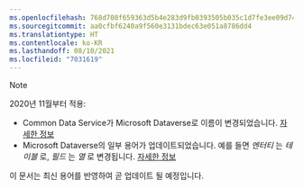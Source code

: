 ```yaml
---
ms.openlocfilehash: 768d708f659363d5b4e283d9fb0393505b035c1d7fe3ee09d74ea17eab87a8f0
ms.sourcegitcommit: aa0cfbf6240a9f560e3131bdec63e051a8786dd4
ms.translationtype: HT
ms.contentlocale: ko-KR
ms.lasthandoff: 08/10/2021
ms.locfileid: "7031619"
---
```

> [!NOTE]
> 2020년 11월부터 적용:
> - Common Data Service가 Microsoft Dataverse로 이름이 변경되었습니다. [자세한 정보](https://aka.ms/PAuAppBlog)
> - Microsoft Dataverse의 일부 용어가 업데이트되었습니다. 예를 들면 *엔터티* 는 *테이블* 로, *필드* 는 *열* 로 변경됩니다. [자세한 정보](/powerapps/maker/data-platform/data-platform-intro)
>
> 이 문서는 최신 용어를 반영하여 곧 업데이트 될 예정입니다.